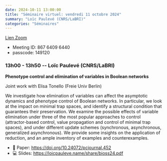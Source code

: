 ```yaml
---
date: 2024-10-11 13:00:00
title: "Séminaire virtuel: vendredi 11 octobre 2024"
summary: "Loïc Paulevé (CNRS/LaBRI)"
categories: "Séminaires"
---
```



[Lien Zoom](https://u-bordeaux-fr.zoom.us/j/86764096440?pwd=b01qOG04RTMvRWNOVHBYR1ZIbkVaUT09)
* Meeting ID: 867 6409 6440
* passcode: 149120 


### 13h00 - 13h50 -- Loïc Paulevé (CNRS/LaBRI)

**Phenotype control and elimination of variables in Boolean networks**

Joint work with Elisa Tonello (Freie Univ Berlin)

We investigate how elimination of variables can affect the asymptotic dynamics and phenotype control of Boolean networks. In particular, we look at the impact on minimal trap spaces, and identify a structural condition that guarantees their preservation. We examine the possible effects of variable elimination under three of the most popular approaches to control (attractor-based control, value propagation and control of minimal trap spaces), and under different update schemes (synchronous, asynchronous, generalized asynchronous). We provide some insights on the application of reduction, and an ample inventory of examples and counterexamples.

- 📜 Paper: https://doi.org/10.24072/pcjournal.452
- 💻️ Slides: https://loicpauleve.name/share/bioss24.pdf
